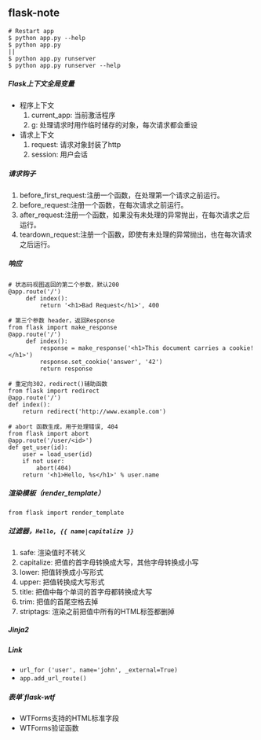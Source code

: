 ## flask-note

```
# Restart app
$ python app.py --help
$ python app.py
||
$ python app.py runserver
$ python app.py runserver --help
```

##### Flask上下文全局变量

* 程序上下文
    1. current_app: 当前激活程序
    1. g: 处理请求时用作临时储存的对象，每次请求都会重设
* 请求上下文
    1. request: 请求对象封装了http
    1. session: 用户会话

##### 请求钩子

1. before_first_request:注册一个函数，在处理第一个请求之前运行。
1. before_request:注册一个函数，在每次请求之前运行。
1. after_request:注册一个函数，如果没有未处理的异常抛出，在每次请求之后运行。
1. teardown_request:注册一个函数，即使有未处理的异常抛出，也在每次请求之后运行。

##### 响应

```
# 状态码视图返回的第二个参数，默认200
@app.route('/')
     def index():
         return '<h1>Bad Request</h1>', 400

# 第三个参数 header，返回Response
from flask import make_response
@app.route('/')
     def index():
         response = make_response('<h1>This document carries a cookie!</h1>')
         response.set_cookie('answer', '42')
         return response

# 重定向302，redirect()辅助函数
from flask import redirect
@app.route('/')
def index():
    return redirect('http://www.example.com')

# abort 函数生成，用于处理错误, 404
from flask import abort
@app.route('/user/<id>')
def get_user(id):
    user = load_user(id)
    if not user:
        abort(404)
    return '<h1>Hello, %s</h1>' % user.name
```

##### 渲染模板（render_template）

```
from flask import render_template
```

##### 过滤器，`Hello, {{ name|capitalize }}`

1. safe: 渲染值时不转义
1. capitalize: 把值的首字母转换成大写，其他字母转换成小写
1. lower: 把值转换成小写形式
1. upper: 把值转换成大写形式
1. title: 把值中每个单词的首字母都转换成大写
1. trim: 把值的首尾空格去掉
1. striptags: 渲染之前把值中所有的HTML标签都删掉

##### Jinja2


##### Link

* `url_for ('user', name='john', _external=True)`
* `app.add_url_route()`

##### 表单`flask-wtf
* WTForms支持的HTML标准字段
* WTForms验证函数



